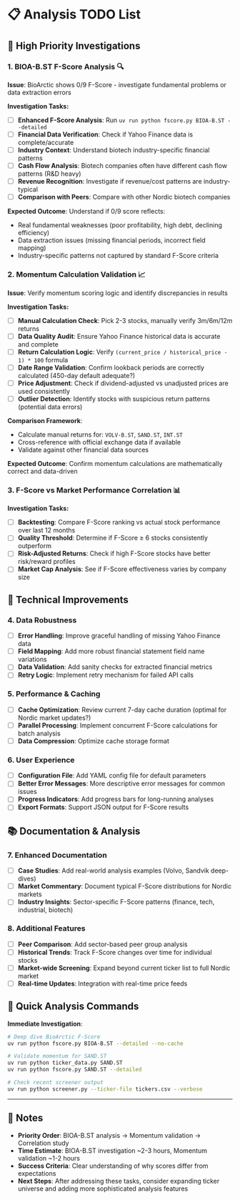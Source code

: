 # 📋 Analysis TODO List

## 🚨 **High Priority Investigations**

### 1. **BIOA-B.ST F-Score Analysis** 🔍
**Issue**: BioArctic shows 0/9 F-Score - investigate fundamental problems or data extraction errors

**Investigation Tasks:**
- [ ] **Enhanced F-Score Analysis**: Run `uv run python fscore.py BIOA-B.ST --detailed`
- [ ] **Financial Data Verification**: Check if Yahoo Finance data is complete/accurate
- [ ] **Industry Context**: Understand biotech industry-specific financial patterns
- [ ] **Cash Flow Analysis**: Biotech companies often have different cash flow patterns (R&D heavy)
- [ ] **Revenue Recognition**: Investigate if revenue/cost patterns are industry-typical
- [ ] **Comparison with Peers**: Compare with other Nordic biotech companies

**Expected Outcome**: Understand if 0/9 score reflects:
- Real fundamental weaknesses (poor profitability, high debt, declining efficiency)
- Data extraction issues (missing financial periods, incorrect field mapping)
- Industry-specific patterns not captured by standard F-Score criteria

### 2. **Momentum Calculation Validation** 📈
**Issue**: Verify momentum scoring logic and identify discrepancies in results

**Investigation Tasks:**
- [ ] **Manual Calculation Check**: Pick 2-3 stocks, manually verify 3m/6m/12m returns
- [ ] **Data Quality Audit**: Ensure Yahoo Finance historical data is accurate and complete
- [ ] **Return Calculation Logic**: Verify `(current_price / historical_price - 1) * 100` formula
- [ ] **Date Range Validation**: Confirm lookback periods are correctly calculated (450-day default adequate?)
- [ ] **Price Adjustment**: Check if dividend-adjusted vs unadjusted prices are used consistently
- [ ] **Outlier Detection**: Identify stocks with suspicious return patterns (potential data errors)

**Comparison Framework**:
- Calculate manual returns for: `VOLV-B.ST`, `SAND.ST`, `INT.ST`
- Cross-reference with official exchange data if available
- Validate against other financial data sources

**Expected Outcome**: Confirm momentum calculations are mathematically correct and data-driven

### 3. **F-Score vs Market Performance Correlation** 📊
**Investigation Tasks:**
- [ ] **Backtesting**: Compare F-Score ranking vs actual stock performance over last 12 months
- [ ] **Quality Threshold**: Determine if F-Score ≥ 6 stocks consistently outperform
- [ ] **Risk-Adjusted Returns**: Check if high F-Score stocks have better risk/reward profiles
- [ ] **Market Cap Analysis**: See if F-Score effectiveness varies by company size

## 🔧 **Technical Improvements**

### 4. **Data Robustness** 
- [ ] **Error Handling**: Improve graceful handling of missing Yahoo Finance data
- [ ] **Field Mapping**: Add more robust financial statement field name variations
- [ ] **Data Validation**: Add sanity checks for extracted financial metrics
- [ ] **Retry Logic**: Implement retry mechanism for failed API calls

### 5. **Performance & Caching**
- [ ] **Cache Optimization**: Review current 7-day cache duration (optimal for Nordic market updates?)
- [ ] **Parallel Processing**: Implement concurrent F-Score calculations for batch analysis
- [ ] **Data Compression**: Optimize cache storage format

### 6. **User Experience** 
- [ ] **Configuration File**: Add YAML config file for default parameters
- [ ] **Better Error Messages**: More descriptive error messages for common issues
- [ ] **Progress Indicators**: Add progress bars for long-running analyses
- [ ] **Export Formats**: Support JSON output for F-Score results

## 📚 **Documentation & Analysis**

### 7. **Enhanced Documentation**
- [ ] **Case Studies**: Add real-world analysis examples (Volvo, Sandvik deep-dives)
- [ ] **Market Commentary**: Document typical F-Score distributions for Nordic markets
- [ ] **Industry Insights**: Sector-specific F-Score patterns (finance, tech, industrial, biotech)

### 8. **Additional Features**
- [ ] **Peer Comparison**: Add sector-based peer group analysis
- [ ] **Historical Trends**: Track F-Score changes over time for individual stocks
- [ ] **Market-wide Screening**: Expand beyond current ticker list to full Nordic market
- [ ] **Real-time Updates**: Integration with real-time price feeds

## 🎯 **Quick Analysis Commands**

**Immediate Investigation**:
```bash
# Deep dive BioArctic F-Score
uv run python fscore.py BIOA-B.ST --detailed --no-cache

# Validate momentum for SAND.ST  
uv run python ticker_data.py SAND.ST
uv run python fscore.py SAND.ST --detailed

# Check recent screener output
uv run python screener.py --ticker-file tickers.csv --verbose
```

---

## 📝 **Notes**
- **Priority Order**: BIOA-B.ST analysis → Momentum validation → Correlation study
- **Time Estimate**: BIOA-B.ST investigation ~2-3 hours, Momentum validation ~1-2 hours
- **Success Criteria**: Clear understanding of why scores differ from expectations
- **Next Steps**: After addressing these tasks, consider expanding ticker universe and adding more sophisticated analysis features
